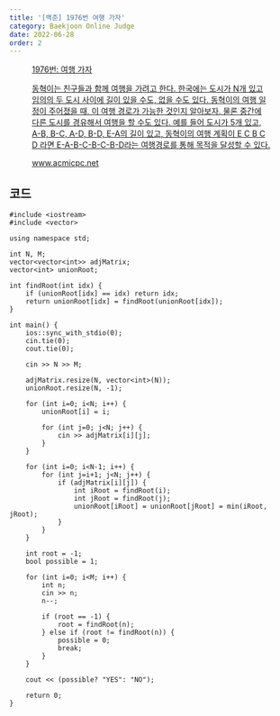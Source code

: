 ```yaml
---
title: '[백준] 1976번 여행 가자'
category: Baekjoon Online Judge
date: 2022-06-28
order: 2
---
```


<figure class="opengraph"><a href="https://www.acmicpc.net/problem/1976" data-source-url="https://www.acmicpc.net/problem/1976">
<div class="og-image" style="background-image: url('https://drive.google.com/uc?export=view&id=1nCax5mgwtYA82T46I_ntU1afsBBNkrLr');"></div>
<div class="og-text">
<p class="og-title">1976번: 여행 가자</p>
<p class="og-desc">동혁이는 친구들과 함께 여행을 가려고 한다. 한국에는 도시가 N개 있고 임의의 두 도시 사이에 길이 있을 수도, 없을 수도 있다. 동혁이의 여행 일정이 주어졌을 때, 이 여행 경로가 가능한 것인지 알아보자. 물론 중간에 다른 도시를 경유해서 여행을 할 수도 있다. 예를 들어 도시가 5개 있고, A-B, B-C, A-D, B-D, E-A의 길이 있고, 동혁이의 여행 계획이 E C B C D 라면 E-A-B-C-B-C-B-D라는 여행경로를 통해 목적을 달성할 수 있다.</p>
<p class="og-host">www.acmicpc.net</p></div></a></figure>

## 코드
```cpp::lineons
#include <iostream>
#include <vector>

using namespace std;

int N, M;
vector<vector<int>> adjMatrix;
vector<int> unionRoot;

int findRoot(int idx) {
    if (unionRoot[idx] == idx) return idx;
    return unionRoot[idx] = findRoot(unionRoot[idx]);
}

int main() {
    ios::sync_with_stdio(0);
    cin.tie(0);
    cout.tie(0);
    
    cin >> N >> M;

    adjMatrix.resize(N, vector<int>(N));
    unionRoot.resize(N, -1);

    for (int i=0; i<N; i++) {
        unionRoot[i] = i;

        for (int j=0; j<N; j++) {
            cin >> adjMatrix[i][j];
        }
    }

    for (int i=0; i<N-1; i++) {
        for (int j=i+1; j<N; j++) {
            if (adjMatrix[i][j]) {
                int iRoot = findRoot(i);
                int jRoot = findRoot(j);
                unionRoot[iRoot] = unionRoot[jRoot] = min(iRoot, jRoot);
            }
        }
    }

    int root = -1;
    bool possible = 1;

    for (int i=0; i<M; i++) {
        int n;
        cin >> n;
        n--;

        if (root == -1) {
            root = findRoot(n);
        } else if (root != findRoot(n)) {
            possible = 0;
            break;
        }
    }

    cout << (possible? "YES": "NO");

    return 0;
}
```
